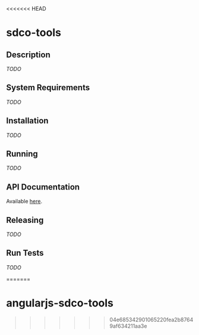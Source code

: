 <<<<<<< HEAD
# sdco-tools

## Description

*TODO*

## System Requirements

*TODO*

## Installation

*TODO*

## Running

*TODO*

## API Documentation

Available <a href="http://worldline.github.io/angularjs-sdco-tools/" target="_blank">here</a>.

## Releasing

*TODO*

## Run Tests

*TODO*

=======
# angularjs-sdco-tools
>>>>>>> 04e685342901065220fea2b87649af634211aa3e
